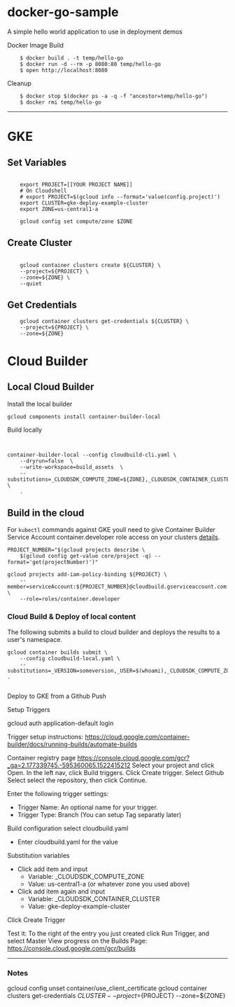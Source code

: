 # docker-go-sample


A simple hello world application to use in deployment demos


Docker Image Build

```
    $ docker build . -t temp/hello-go
    $ docker run -d --rm -p 8080:80 temp/hello-go
    $ open http://localhost:8080

```


Cleanup

```
    $ docker stop $(docker ps -a -q -f "ancestor=temp/hello-go")
    $ docker rmi temp/hello-go
```

---

# GKE



## Set Variables

```
 
    export PROJECT=[[YOUR PROJECT NAME]]
    # On Cloudshell
    # export PROJECT=$(gcloud info --format='value(config.project)')
    export CLUSTER=gke-deploy-example-cluster
    export ZONE=us-central1-a

    gcloud config set compute/zone $ZONE

```
## Create Cluster

```

    gcloud container clusters create ${CLUSTER} \
    --project=${PROJECT} \
    --zone=${ZONE} \
    --quiet

```


## Get Credentials

```
    gcloud container clusters get-credentials ${CLUSTER} \
    --project=${PROJECT} \
    --zone=${ZONE}

```

# Cloud Builder


## Local Cloud Builder

Install the local builder
```
gcloud components install container-builder-local
```

Build locally
```


container-builder-local --config cloudbuild-cli.yaml \
    --dryrun=false  \
    --write-workspace=build_assets  \
    --substitutions=_CLOUDSDK_COMPUTE_ZONE=${ZONE},_CLOUDSDK_CONTAINER_CLUSTER=${CLUSTER},_TAG_NAME=18 \
    .
```



## Build in the cloud


For `kubectl` commands against GKE youll need to give Container Builder Service Account container.developer role access on your clusters [details](https://github.com/GoogleCloudPlatform/cloud-builders/tree/master/kubectl).

```
PROJECT_NUMBER="$(gcloud projects describe \
    $(gcloud config get-value core/project -q) --format='get(projectNumber)')"

gcloud projects add-iam-policy-binding ${PROJECT} \
    --member=serviceAccount:${PROJECT_NUMBER}@cloudbuild.gserviceaccount.com \
    --role=roles/container.developer

```


### Cloud Build & Deploy of local content

The following submits a build to cloud builder and deploys the results to a user's namespace.

```
gcloud container builds submit \
    --config cloudbuild-local.yaml \
    --substitutions=_VERSION=someversion,_USER=$(whoami),_CLOUDSDK_COMPUTE_ZONE=${ZONE},_CLOUDSDK_CONTAINER_CLUSTER=${CLUSTER} .


```

Deploy to GKE from a Github Push



Setup Triggers

gcloud auth application-default login








Trigger setup instructions: https://cloud.google.com/container-builder/docs/running-builds/automate-builds


Container registry page
https://console.cloud.google.com/gcr?_ga=2.177339745.-595360065.1522415212
Select your project and click Open.
In the left nav, click Build triggers.
Click Create trigger.
Select Github
Select select the repository, then click Continue.

Enter the following trigger settings:
- Trigger Name: An optional name for your trigger.
- Trigger Type: Branch (You can setup Tag separatly later)

Build configuration select cloudbuild.yaml
- Enter cloudbuild.yaml for the value

Substitution variables
- Click add item and input
    - Variable: _CLOUDSDK_COMPUTE_ZONE  
    - Value: us-central1-a (or whatever zone you used above)
- Click add item again and input
    - Variable: _CLOUDSDK_CONTAINER_CLUSTER
    - Value: gke-deploy-example-cluster

Click Create Trigger

Test it: To the right of the entry you just created click Run Trigger, and select Master
View progress on the Builds Page: https://console.cloud.google.com/gcr/builds






---
### Notes

gcloud config unset container/use_client_certificate
gcloud container clusters get-credentials ${CLUSTER}     --project=${PROJECT}     --zone=${ZONE}
